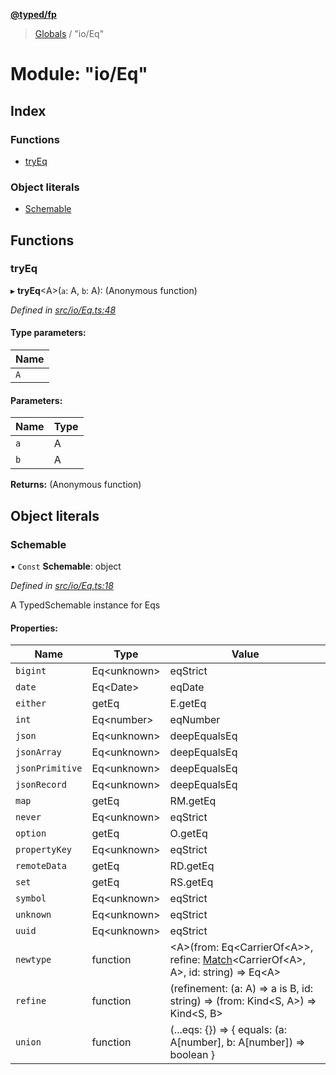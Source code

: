**[@typed/fp](../README.md)**

> [Globals](../globals.md) / "io/Eq"

# Module: "io/Eq"

## Index

### Functions

* [tryEq](_io_eq_.md#tryeq)

### Object literals

* [Schemable](_io_eq_.md#schemable)

## Functions

### tryEq

▸ **tryEq**\<A>(`a`: A, `b`: A): (Anonymous function)

*Defined in [src/io/Eq.ts:48](https://github.com/TylorS/typed-fp/blob/6ccb290/src/io/Eq.ts#L48)*

#### Type parameters:

Name |
------ |
`A` |

#### Parameters:

Name | Type |
------ | ------ |
`a` | A |
`b` | A |

**Returns:** (Anonymous function)

## Object literals

### Schemable

▪ `Const` **Schemable**: object

*Defined in [src/io/Eq.ts:18](https://github.com/TylorS/typed-fp/blob/6ccb290/src/io/Eq.ts#L18)*

A TypedSchemable instance for Eqs

#### Properties:

Name | Type | Value |
------ | ------ | ------ |
`bigint` | Eq\<unknown> | eqStrict |
`date` | Eq\<Date> | eqDate |
`either` | getEq | E.getEq |
`int` | Eq\<number> | eqNumber |
`json` | Eq\<unknown> | deepEqualsEq |
`jsonArray` | Eq\<unknown> | deepEqualsEq |
`jsonPrimitive` | Eq\<unknown> | deepEqualsEq |
`jsonRecord` | Eq\<unknown> | deepEqualsEq |
`map` | getEq | RM.getEq |
`never` | Eq\<unknown> | eqStrict |
`option` | getEq | O.getEq |
`propertyKey` | Eq\<unknown> | eqStrict |
`remoteData` | getEq | RD.getEq |
`set` | getEq | RS.getEq |
`symbol` | Eq\<unknown> | eqStrict |
`unknown` | Eq\<unknown> | eqStrict |
`uuid` | Eq\<unknown> | eqStrict |
`newtype` | function | \<A>(from: Eq\<CarrierOf\<A>>, refine: [Match](_logic_types_.match.md)\<CarrierOf\<A>, A>, id: string) => Eq\<A> |
`refine` | function | (refinement: (a: A) => a is B, id: string) => (from: Kind\<S, A>) => Kind\<S, B> |
`union` | function | (...eqs: {}) => { equals: (a: A[number], b: A[number]) => boolean  } |
